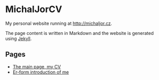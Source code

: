 # MichalJorCV
My personal website running at http://michaljor.cz.

The page content is written in Markdown and the website is generated
using [Jekyll](https://jekyllrb.com).

## Pages

- [The main page, my CV](./index.md)
- [Er-form introduction of me](./er.md)
